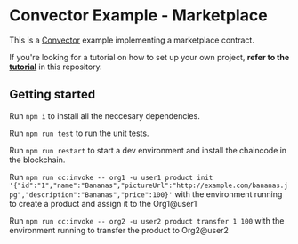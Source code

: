 # Convector Example - Marketplace

This is a [Convector](http://worldsibu.com/convector/) example implementing a marketplace contract.

If you're looking for a tutorial on how to set up your own project, **refer to the [tutorial](https://github.com/worldsibu/convector-example-marketplace/blob/master/TUTORIAL.md)** in this repository.

## Getting started

Run `npm i` to install all the neccesary dependencies.

Run `npm run test` to run the unit tests.

Run `npm run restart` to start a dev environment and install the chaincode in the blockchain.

Run `npm run cc:invoke -- org1 -u user1 product init '{"id":"1","name":"Bananas","pictureUrl":"http://example.com/bananas.jpg","description":"Bananas","price":100}'` with the environment running to create a product and assign it to the Org1@user1

Run `npm run cc:invoke -- org2 -u user2 product transfer 1 100` with the environment running to transfer the product to Org2@user2